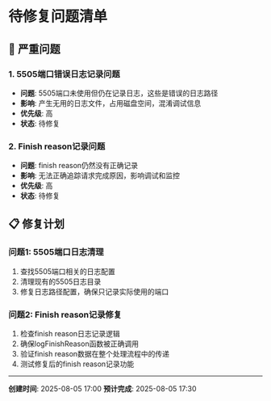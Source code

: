 # 待修复问题清单

## 🚨 严重问题

### 1. 5505端口错误日志记录问题
- **问题**: 5505端口未使用但仍在记录日志，这些是错误的日志路径
- **影响**: 产生无用的日志文件，占用磁盘空间，混淆调试信息
- **优先级**: 高
- **状态**: 待修复

### 2. Finish reason记录问题
- **问题**: finish reason仍然没有正确记录
- **影响**: 无法正确追踪请求完成原因，影响调试和监控
- **优先级**: 高
- **状态**: 待修复

## 📋 修复计划

### 问题1: 5505端口日志清理
1. 查找5505端口相关的日志配置
2. 清理现有的5505日志目录
3. 修复日志路径配置，确保只记录实际使用的端口

### 问题2: Finish reason记录修复
1. 检查finish reason日志记录逻辑
2. 确保logFinishReason函数被正确调用
3. 验证finish reason数据在整个处理流程中的传递
4. 测试修复后的finish reason记录功能

---
**创建时间**: 2025-08-05 17:00
**预计完成**: 2025-08-05 17:30